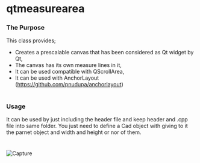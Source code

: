 # qtmeasurearea
### The Purpose
This class provides;
- Creates a prescalable canvas that has been considered as Qt widget by Qt,
- The canvas has its own measure lines in it,
- It can be used compatible with QScrollArea,
- It can be used with AnchorLayout (https://github.com/pnudupa/anchorlayout)
# 
### Usage
It can be used by just including the header file and keep header and .cpp file into same folder. You just need to define a Cad object with giving to it the parnet object and width and height or nor of them.
#
![Capture](https://user-images.githubusercontent.com/71699856/193469805-6fa0cd21-c5a8-4420-9aba-58221610d1b6.PNG)
